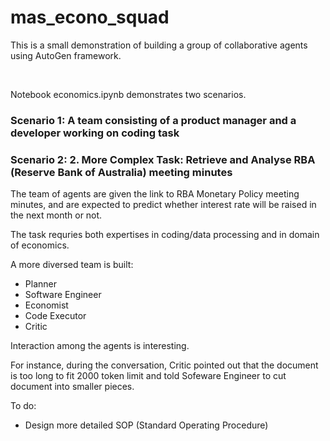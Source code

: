 # mas_econo_squad

This is a small demonstration of building a group of collaborative agents using AutoGen framework. 

<br>

Notebook economics.ipynb demonstrates two scenarios.

### Scenario 1: A team consisting of a product manager and a developer working on coding task


### Scenario 2: 2. More Complex Task: Retrieve and Analyse RBA (Reserve Bank of Australia) meeting minutes

The team of agents are given the link to RBA Monetary Policy meeting minutes, and are expected to predict whether interest rate will be raised in the next month or not.

The task requries both expertises in coding/data processing and in domain of economics.

A more diversed team is built:
- Planner
- Software Engineer
- Economist
- Code Executor 
- Critic

Interaction among the agents is interesting.  

For instance, during the conversation, Critic pointed out that the document is too long to fit 2000 token limit and told Sofeware Engineer to cut document into smaller pieces.



To do: 
- Design more detailed SOP (Standard Operating Procedure)
